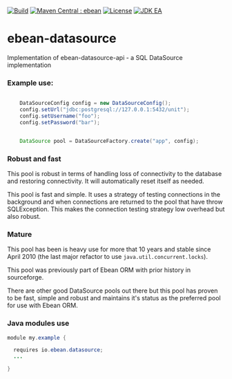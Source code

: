 [![Build](https://github.com/ebean-orm/ebean-datasource/actions/workflows/build.yml/badge.svg)](https://github.com/ebean-orm/ebean-datasource/actions/workflows/build.yml)
[![Maven Central : ebean](https://maven-badges.herokuapp.com/maven-central/io.ebean/ebean-datasource/badge.svg)](https://maven-badges.herokuapp.com/maven-central/io.ebean/ebean-datasource)
[![License](https://img.shields.io/badge/License-Apache%202.0-blue.svg)](https://github.com/ebean-orm/ebean-datasource/blob/master/LICENSE)
[![JDK EA](https://github.com/ebean-orm/ebean-datasource/actions/workflows/jdk-ea.yml/badge.svg)](https://github.com/ebean-orm/ebean-datasource/actions/workflows/jdk-ea.yml)

# ebean-datasource
Implementation of ebean-datasource-api - a SQL DataSource implementation


### Example use:

```java

    DataSourceConfig config = new DataSourceConfig();
    config.setUrl("jdbc:postgresql://127.0.0.1:5432/unit");
    config.setUsername("foo");
    config.setPassword("bar");


    DataSource pool = DataSourceFactory.create("app", config);

```


### Robust and fast

This pool is robust in terms of handling loss of connectivity to the database and restoring connectivity.
It will automatically reset itself as needed.

This pool is fast and simple. It uses a strategy of testing connections in the background and when connections
are returned to the pool that have throw SQLException. This makes the connection testing strategy low overhead
but also robust.



### Mature

This pool has been is heavy use for more that 10 years and stable since April 2010 (the last major refactor to use  `java.util.concurrent.locks`).

This pool was previously part of Ebean ORM with prior history in sourceforge.

There are other good DataSource pools out there but this pool has proven to be fast, simple and robust and maintains it's status as the preferred pool for use with Ebean ORM.


### Java modules use

```java
module my.example {

  requires io.ebean.datasource;
  ...

}

```
